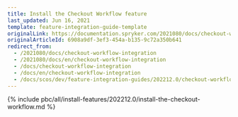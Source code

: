 ```yaml
---
title: Install the Checkout Workflow feature
last_updated: Jun 16, 2021
template: feature-integration-guide-template
originalLink: https://documentation.spryker.com/2021080/docs/checkout-workflow-integration
originalArticleId: 6908a9df-3ef3-454a-b135-9c72a350b641
redirect_from:
  - /2021080/docs/checkout-workflow-integration
  - /2021080/docs/en/checkout-workflow-integration
  - /docs/checkout-workflow-integration
  - /docs/en/checkout-workflow-integration
  - /docs/scos/dev/feature-integration-guides/202212.0/checkout-workflow-integration-guide.html
---
```

{% include pbc/all/install-features/202212.0/install-the-checkout-workflow.md %} <!-- To edit, see /_includes/pbc/all/install-features/202212.0/install-the-checkout-workflow.md -->
